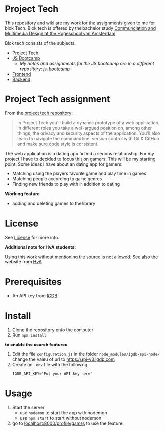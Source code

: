 # Project Tech
This repository and wiki are my work for the assignments given to me for blok Tech. Blok tech is offered by the bachelor study [Communciation and Multimedia Design at the Hogeschool van Amsterdam](https://www.cmd-amsterdam.nl)

Blok tech consists of the subjects:
* [Project Tech](https://github.com/cmda-bt/pt-course-18-19)
* [JS Bootcamp](https://github.com/cmda-bt/js-bootcamp-18-19)
	* *My notes and assignments for the JS bootcamp are in a different repository: [js-bootcamp](https://github.com/iSirThijs/js-bootcamp)*
* [Frontend](https://github.com/cmda-bt/be-course-18-19)
* [Backend](https://github.com/cmda-bt/fe-course-18-19)

# Project Tech assignment
From the [project tech repository](https://github.com/cmda-bt/pt-course-18-19):
>In Project Tech you'll build a dynamic prototype of a web application. In different roles you take a well-argued position on, among other things, the privacy and security aspects of the application. You'll also learn to navigate the command line, version control with Git & GitHub and make sure code style is consistent.

The web application is a dating app to find a serious relationship. For my project I have to decided to focus this on gamers. This will be my starting point. Some ideas I have about an dating app for gamers:

* Matching using the players favorite game and play time in games
* Matching people according to game genres
* Finding new friends to play with in addition to dating

**Working feature**
* adding and deleting games to the library

# License
See [License](https://github.com/iSirThijs/pt-tech/blob/master/LICENSE) for more info.

**Additional note for HvA students:**

Using this work without mentioning the source is not allowed. See also the website from [HvA](https://az.hva.nl/studenten/az-lemmas/studenten/hva-breed/juridische-zaken/fraude-en-plagiaat/fraude-en-plagiaat.html)

# Prerequisites
* An API key from [IGDB](https://www.igdb.com/api)

# Install
1. Clone the repository onto the computer
2. Run `npm install`

**to enable the search features**
1. Edit the file `configuration.js` in the folder `node_modules/igdb-api-node/` change the valeu of url to https://api-v3.igdb.com
2. Create an `.env` file with the following:
	```
	IGDB_API_KEY='Put your API key here'
	```

# Usage
1. Start the server
	* use `nodemon` to start the app with nodemon
	* use `npm start` to start without nodemon
2. go to [localhost:8000/profile/games](localhost:8000/profile/games) to use the feature.
